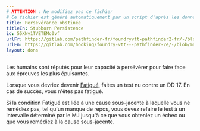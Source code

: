 ```yaml
---
# ATTENTION : Ne modifiez pas ce fichier
# Ce fichier est généré automatiquement par un script d'après les données du module Foundry VTT officiel et de sa traduction
title: Persévérance obstinée
titleEn: Stubborn Persistence
id: 55XNy1TVETEMc0vf
urlFr: https://gitlab.com/pathfinder-fr/foundryvtt-pathfinder2-fr/-/blob/master/data/feats/55XNy1TVETEMc0vf.htm
urlEn: https://gitlab.com/hooking/foundry-vtt---pathfinder-2e/-/blob/master/packs/data/feats.db/stubborn-persistence.json
layout: dons
---
```

Les humains sont réputés pour leur capacité à persévérer pour faire face aux épreuves les plus épuisantes.

Lorsque vous devriez devenir [Fatigué](../conditions/fatigué.md), faites un test nu contre un DD 17. En cas de succès, vous n'êtes pas fatigué.

Si la condition Fatigué est liée à une cause sous-jacente à laquelle vous ne remédiez pas, tel qu'un manque de repos, vous devez refaire le test à un intervalle déterminé par le MJ jusqu'à ce que vous obteniez un échec ou que vous remédiez à la cause sous-jacente.
